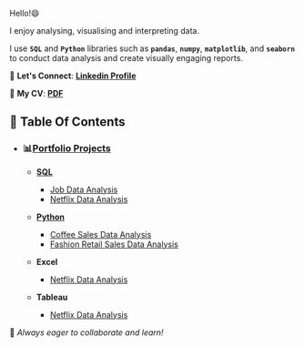 Hello!😄

I enjoy analysing, visualising and interpreting data.

I use **`SQL`** and **`Python`** libraries such as **`pandas`**, **`numpy`**, **`matplotlib`**, and **`seaborn`** to conduct data analysis and create visually engaging reports. 

📩 **Let's Connect**: **[Linkedin Profile](https://www.linkedin.com/in/vernyuy-yenwo-molo-7b965b47/)**

📄 **My CV**: **[PDF](https://drive.google.com/file/d/1Rw3DszhuJBjzTqaeV-9PlnX6N-sIfWdG/view?usp=drive_link)**

## 📌 Table Of Contents
- ### 📊[Portfolio Projects](https://github.com/ArkylTrulock/Analytics_VYMAX/tree/main)
   
   - **[SQL](https://github.com/ArkylTrulock/Analytics_VYMAX/tree/main/SQL_Projects)**
     - [Job Data Analysis](https://github.com/ArkylTrulock/Analytics_VYMAX/tree/main/SQL_Projects/Job_Data_Analysis)
     - [Netflix Data Analysis](https://github.com/ArkylTrulock/Analytics_VYMAX/tree/main/SQL_Projects/Netflix_Data_Analysis)
    
   - **[Python](https://github.com/ArkylTrulock/Analytics_VYMAX/tree/main/Py_Projects)**
     - [Coffee Sales Data Analysis](https://github.com/ArkylTrulock/Analytics_VYMAX/tree/main/Py_Projects/Coffee_Sales_Data_Analysis)
     - [Fashion Retail Sales Data Analysis](https://github.com/ArkylTrulock/Analytics_VYMAX/tree/main/Py_Projects/Fashion_Retail_Sales_Data_Analysis)

   - **Excel**
     - [Netflix Data Analysis](https://1drv.ms/x/c/6d0751742ec7e280/EXIMmZsF69NOhxInM5TEZ4MBxS5P7QNAVvkLCRmTUlwgiQ?e=FQenLW) 

   - **Tableau**
      - [Netflix Data Analysis](https://public.tableau.com/views/NetflixDataAnalysis_17434509465720/Dashboard1_1?:language=en-GB&:sid=&:redirect=auth&:display_count=n&:origin=viz_share_link)

🚀 *Always eager to collaborate and learn!*
